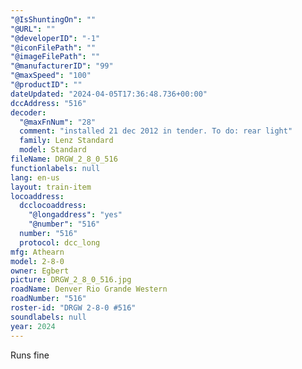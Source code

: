 ```yaml
---
"@IsShuntingOn": ""
"@URL": ""
"@developerID": "-1"
"@iconFilePath": ""
"@imageFilePath": ""
"@manufacturerID": "99"
"@maxSpeed": "100"
"@productID": ""
dateUpdated: "2024-04-05T17:36:48.736+00:00"
dccAddress: "516"
decoder:
  "@maxFnNum": "28"
  comment: "installed 21 dec 2012 in tender. To do: rear light"
  family: Lenz Standard
  model: Standard
fileName: DRGW_2_8_0_516
functionlabels: null
lang: en-us
layout: train-item
locoaddress:
  dcclocoaddress:
    "@longaddress": "yes"
    "@number": "516"
  number: "516"
  protocol: dcc_long
mfg: Athearn
model: 2-8-0
owner: Egbert
picture: DRGW_2_8_0_516.jpg
roadName: Denver Rio Grande Western
roadNumber: "516"
roster-id: "DRGW 2-8-0 #516"
soundlabels: null
year: 2024
---
```


Runs fine
